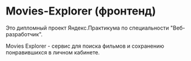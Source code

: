 # Movies-Explorer (фронтенд)

Это дипломный проект Яндекс.Практикума по специальности "Веб-разработчик".

Movies Explorer - сервис для поиска фильмов и сохранению понравившихся в личном кабинете.
